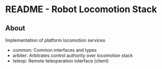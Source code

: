 # README - Robot Locomotion Stack

## About

Implementation of platform locomotion services 

- common: Common interfaces and types
- arbiter: Arbitrates control authority over locomotion stack
- teleop: Remote teleoperation interface (client)

